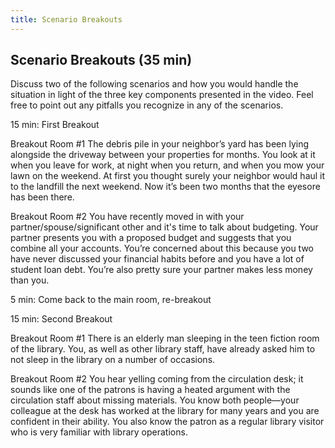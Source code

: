 ```yaml
---
title: Scenario Breakouts
---
```


## Scenario Breakouts (35 min)

Discuss two of the following scenarios and how you would handle the situation in light of the three key components  presented in the video. Feel free to point out any pitfalls you recognize in any of the scenarios.

15 min: First Breakout

Breakout Room #1
The debris pile in your neighbor’s yard has been lying alongside the driveway between your properties for months. You look at it when you leave for work, at night when you return, and when you mow your lawn on the weekend. At first you thought surely your neighbor would haul it to the landfill the next weekend. Now it’s been two months that the eyesore has been there.

Breakout Room #2
You have recently moved in with your partner/spouse/significant other and it's time to talk about budgeting. Your partner presents you with a proposed budget and suggests that you combine all your accounts. You’re concerned about this because you two have never discussed your financial habits before and you have a lot of student loan debt. You’re also pretty sure your partner makes less money than you.

5 min: Come back to the main room, re-breakout

15 min: Second Breakout

Breakout Room #1
There is an elderly man sleeping in the teen fiction room of the library. You, as well as other library staff, have already asked him to not sleep in the library on a number of occasions. 

Breakout Room #2
You hear yelling coming from the circulation desk; it sounds like one of the patrons is having a heated argument with the circulation staff about missing materials. You know both people—your colleague at the desk has worked at the library for many years and you are confident in their ability. You also know the patron as a regular library visitor who is very familiar with library operations.

